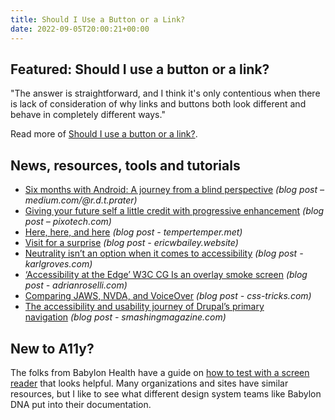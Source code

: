 ```yaml
---
title: Should I Use a Button or a Link?
date: 2022-09-05T20:00:21+00:00
---
```


## Featured: Should I use a button or a link?

"The answer is straightforward, and I think it's only contentious when there is lack of consideration of why links and buttons both look different and behave in completely different ways."

Read more of [Should I use a button or a link?](https://ashleemboyer.com/blog/should-i-use-a-button-or-a-link).

## News, resources, tools and tutorials

- [Six months with Android: A journey from a blind perspective](https://medium.com/@r.d.t.prater/six-months-with-android-a-journey-from-a-blind-perspective-8637fa92fad4) *(blog post – medium.com/@r.d.t.prater)*
- [Giving your future self a little credit with progressive enhancement](https://pixotech.com/blog/giving-your-future-self-a-little-credit-with-progressive-enhancement) *(blog post – pixotech.com)*
- [Here, here, and here](https://www.tempertemper.net/blog/here-here-and-here) *(blog post - tempertemper.met)*
- [Visit for a surprise](https://ericwbailey.website/published/visit-for-a-surprise/) *(blog post - ericwbailey.website)*
- [Neutrality isn’t an option when it comes to accessibility](https://karlgroves.com/neutrality-isnt-an-option-when-it-comes-to-accessibility/) *(blog post - karlgroves.com)*
- [‘Accessibility at the Edge’ W3C CG Is an overlay smoke screen](https://adrianroselli.com/2022/09/accessibility-at-the-edge-w3c-cg-is-an-overlay-smoke-screen.html) *(blog post - adrianroselli.com)*
- [Comparing JAWS, NVDA, and VoiceOver](https://css-tricks.com/comparing-jaws-nvda-and-voiceover/) *(blog post - css-tricks.com)*
- [The accessibility and usability journey of Drupal’s primary navigation](https://www.smashingmagazine.com/2022/09/accessibility-usability-drupal-primary-navigation/) *(blog post - smashingmagazine.com)*

## New to A11y?

The folks from Babylon Health have a guide on [how to test with a screen reader](https://dna.babylonhealth.com/accessibility/how-tos/how-to-test-with-a-screen-reader/) that looks helpful. Many organizations and sites have similar resources, but I like to see what different design system teams like Babylon DNA put into their documentation.

